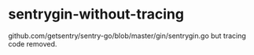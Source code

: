 # sentrygin-without-tracing
github.com/getsentry/sentry-go/blob/master/gin/sentrygin.go but tracing code removed.
